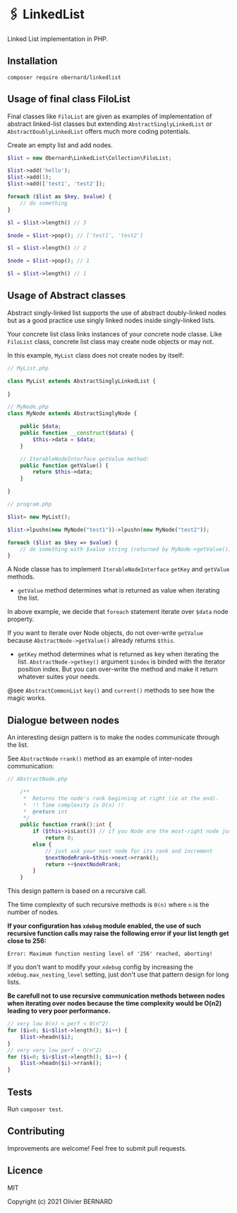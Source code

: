 # 🖇 LinkedList

Linked List implementation in PHP.

## Installation

```shell
composer require obernard/linkedlist
```

## Usage of final class FiloList

Final classes like `FiloList` are given as examples of implementation of abstract linked-list classes but extending `AbstractSinglyLinkedList` or `AbstractDoublyLinkedList` offers much more coding potentials.

Create an empty list and add nodes.
```php
$list = new Obernard\LinkedList\Collection\FiloList;

$list->add('hello');
$list->add(1);
$list->add(['test1', 'test2']);

foreach ($list as $key, $value) {
    // do something 
}

$l = $list->length() // 3

$node = $list->pop(); // ['test1', 'test2']

$l = $list->length() // 2

$node = $list->pop(); // 1

$l = $list->length() // 1

```

## Usage of Abstract classes 

Abstract singly-linked list supports the use of abstract doubly-linked nodes but as a good practice use singly linked nodes inside singly-linked lists.

Your concrete list class links instances of your concrete node classe. Like `FiloList` class, concrete list class may create node objects or may not.   

In this example, `MyList` class does not create nodes by itself:

```php
// MyList.php

class MyList extends AbstractSinglyLinkedList {
    
}

// MyNode.php
class MyNode extends AbstractSinglyNode {

    public $data;
    public function __construct($data) {
        $this->data = $data;
    }

    // IterableNodeInterface getValue method:
    public function getValue() {
        return $this->data;
    }

}

// program.php

$list= new MyList();

$list->lpushn(new MyNode("test1"))->lpushn(new MyNode("test2"));

foreach ($list as $key => $value) {
    // do something with $value string (returned by MyNode->getValue()) and $key (MyNode->getKey())
}


```
A Node classe has to implement `IterableNodeInterface` `getKey` and `getValue` methods. 

- `getValue` method determines what is returned as value when iterating the list. 

In above example, we decide that `foreach` statement iterate over `$data` node property.

If you want to iterate over Node objects, do not over-write `getValue` because `AbstractNode->getValue()` already returns `$this`.

- `getKey` method determines what is returned as key when iterating the list. `AbstractNode->getkey()` argument `$index` is binded with the iterator position index. But you can over-write the method and make it return whatever suites your needs. 

@see `AbstractCommonList` `key()` and `current()` methods to see how the magic works.


## Dialogue between nodes 

An interesting design pattern is to make the nodes communicate through the list. 

See `AbstractNode` `rrank()` method as an example of inter-nodes communication:

```php
// AbstractNode.php

    /**
     *  Returns the node's rank beginning at right (ie at the end).
     *  !! Time complexity is O(n) !!
     *  @return int 
     */
    public function rrank():int {
        if ($this->isLast()) // if you Node are the most-right node just say 0
            return 0;
        else {
            // just ask your next node for its rank and increment 
            $nextNodeRrank=$this->next->rrank();    
            return ++$nextNodeRrank; 
        }
    }

```

This design pattern is based on a recursive call.

The time complexity of such recursive methods is `0(n)` where `n` is the number of nodes.

**If your configuration has `xdebug` module enabled, the use of such recursive function calls may raise the following error if your list length get close to 256:** 

```
Error: Maximum function nesting level of '256' reached, aborting!    
```

If you don't want to modify your `xdebug` config by increasing the `xdebug.max_nesting_level` setting, just don't use that pattern design for long lists.     


**Be carefull not to use recursive communication methods between nodes when iterating over nodes because the time complexity would be O(n2) leading to very poor performance.**


```php
// very low 0(n) < perf < 0(n^2)
for ($i=0; $i<$list->length(); $i++) {
    $list->headn($i);
}
// very very low perf ~ O(n^2)  ...
for ($i=0; $i<$list->length(); $i++) {
    $list->headn($i)->rrank();
}

```

## Tests

Run `composer test`.


## Contributing

Improvements are welcome! Feel free to submit pull requests.

## Licence

MIT

Copyright (c) 2021 Olivier BERNARD